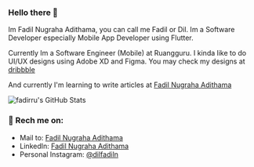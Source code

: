 ### Hello there 👋

Im Fadil Nugraha Adithama, you can call me Fadil or Dil.
Im a Software Developer especially Mobile App Developer using Flutter.

Currently Im a Software Engineer (Mobile) at Ruangguru.
I kinda like to do UI/UX designs using Adobe XD and Figma.
You may check my designs at [dribbble](https://dribbble.com/fadirru)

And currently I'm learning to write articles at [Fadil Nugraha Adithama](https://medium.com/@adithamafadil)

![fadirru's GitHub Stats](https://github-readme-stats.vercel.app/api?username=adithamafadil&&show_icons=true&count_private=true&title_color=6F9EFE&icon_color=A8FE6F&text_color=F0F0FA&bg_color=161616)

### 📧 Rech me on:

- Mail to: [Fadil Nugraha Adithama](mailto:dil.projek@gmail.com)
- LinkedIn: [Fadil Nugraha Adithama](https://www.linkedin.com/in/adithamafadil/)
- Personal Instagram: [@dilfadiln](https://www.instagram.com/dilfadiln/)
